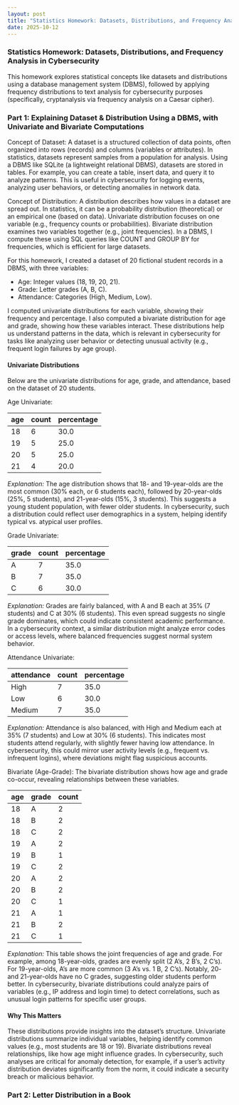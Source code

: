 ```yaml
---
layout: post
title: "Statistics Homework: Datasets, Distributions, and Frequency Analysis in Cybersecurity"
date: 2025-10-12
---
```


<script src="https://cdn.jsdelivr.net/npm/chart.js"></script>

### Statistics Homework: Datasets, Distributions, and Frequency Analysis in Cybersecurity

This homework explores statistical concepts like datasets and distributions using a database management system (DBMS), followed by applying frequency distributions to text analysis for cybersecurity purposes (specifically, cryptanalysis via frequency analysis on a Caesar cipher).

### Part 1: Explaining Dataset & Distribution Using a DBMS, with Univariate and Bivariate Computations

Concept of Dataset: A dataset is a structured collection of data points, often organized into rows (records) and columns (variables or attributes). In statistics, datasets represent samples from a population for analysis. Using a DBMS like SQLite (a lightweight relational DBMS), datasets are stored in tables. For example, you can create a table, insert data, and query it to analyze patterns. This is useful in cybersecurity for logging events, analyzing user behaviors, or detecting anomalies in network data.

Concept of Distribution: A distribution describes how values in a dataset are spread out. In statistics, it can be a probability distribution (theoretical) or an empirical one (based on data). Univariate distribution focuses on one variable (e.g., frequency counts or probabilities). Bivariate distribution examines two variables together (e.g., joint frequencies). In a DBMS, I compute these using SQL queries like COUNT and GROUP BY for frequencies, which is efficient for large datasets.

For this homework, I created a dataset of 20 fictional student records in a DBMS, with three variables:

- Age: Integer values (18, 19, 20, 21).
- Grade: Letter grades (A, B, C).
- Attendance: Categories (High, Medium, Low).

I computed univariate distributions for each variable, showing their frequency and percentage. I also computed a bivariate distribution for age and grade, showing how these variables interact. These distributions help us understand patterns in the data, which is relevant in cybersecurity for tasks like analyzing user behavior or detecting unusual activity (e.g., frequent login failures by age group).

#### Univariate Distributions

Below are the univariate distributions for age, grade, and attendance, based on the dataset of 20 students.

Age Univariate:

| age | count | percentage |
|-----|-------|------------|
| 18  | 6     | 30.0       |
| 19  | 5     | 25.0       |
| 20  | 5     | 25.0       |
| 21  | 4     | 20.0       |

*Explanation:* The age distribution shows that 18- and 19-year-olds are the most common (30% each, or 6 students each), followed by 20-year-olds (25%, 5 students), and 21-year-olds (15%, 3 students). This suggests a young student population, with fewer older students. In cybersecurity, such a distribution could reflect user demographics in a system, helping identify typical vs. atypical user profiles.

Grade Univariate:

| grade | count | percentage |
|-------|-------|------------|
| A     | 7     | 35.0       |
| B     | 7     | 35.0       |
| C     | 6     | 30.0       |

*Explanation:* Grades are fairly balanced, with A and B each at 35% (7 students) and C at 30% (6 students). This even spread suggests no single grade dominates, which could indicate consistent academic performance. In a cybersecurity context, a similar distribution might analyze error codes or access levels, where balanced frequencies suggest normal system behavior.

Attendance Univariate:

| attendance | count | percentage |
|------------|-------|------------|
| High       | 7     | 35.0       |
| Low        | 6     | 30.0       |
| Medium     | 7     | 35.0       |

*Explanation:* Attendance is also balanced, with High and Medium each at 35% (7 students) and Low at 30% (6 students). This indicates most students attend regularly, with slightly fewer having low attendance. In cybersecurity, this could mirror user activity levels (e.g., frequent vs. infrequent logins), where deviations might flag suspicious accounts.

Bivariate (Age-Grade):
The bivariate distribution shows how age and grade co-occur, revealing relationships between these variables.

| age | grade | count |
|-----|-------|-------|
| 18  | A     | 2     |
| 18  | B     | 2     |
| 18  | C     | 2     |
| 19  | A     | 2     |
| 19  | B     | 1     |
| 19  | C     | 2     |
| 20  | A     | 2     |
| 20  | B     | 2     |
| 20  | C     | 1     |
| 21  | A     | 1     |
| 21  | B     | 2     |
| 21  | C     | 1     |

*Explanation:* This table shows the joint frequencies of age and grade. For example, among 18-year-olds, grades are evenly split (2 A’s, 2 B’s, 2 C’s). For 19-year-olds, A’s are more common (3 A’s vs. 1 B, 2 C’s). Notably, 20- and 21-year-olds have no C grades, suggesting older students perform better. In cybersecurity, bivariate distributions could analyze pairs of variables (e.g., IP address and login time) to detect correlations, such as unusual login patterns for specific user groups.

#### Why This Matters

These distributions provide insights into the dataset’s structure. Univariate distributions summarize individual variables, helping identify common values (e.g., most students are 18 or 19). Bivariate distributions reveal relationships, like how age might influence grades. In cybersecurity, such analyses are critical for anomaly detection, for example, if a user’s activity distribution deviates significantly from the norm, it could indicate a security breach or malicious behavior.

### Part 2: Letter Distribution in a Book

<canvas id="originalChart" width="400" height="200"></canvas>
<script>
const ctxOriginal = document.getElementById('originalChart').getContext('2d');
const originalData = {
  labels: ['a', 'b', 'c', 'd', 'e', 'f', 'g', 'h', 'i', 'j', 'k', 'l', 'm', 'n', 'o', 'p', 'q', 'r', 's', 't', 'u', 'v', 'w', 'x', 'y', 'z'],
  datasets: [{
    label: 'Letter Frequency (%)',
    data: [8.33, 1.41, 2.21, 4.27, 11.84, 2.14, 2.13, 5.91, 7.13, 0.11, 0.94, 4.19, 2.74, 6.97, 7.87, 1.54, 0.09, 5.28, 6.08, 9.16, 3.07, 1.25, 2.49, 0.14, 2.65, 0.08],
    backgroundColor: 'rgba(75, 192, 192, 0.2)',
    borderColor: 'rgba(75, 192, 192, 1)',
    borderWidth: 1
  }]
};
new Chart(ctxOriginal, { type: 'bar', data: originalData, options: { scales: { y: { beginAtZero: true } } } });
</script>
